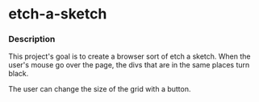 # etch-a-sketch

### Description

This project's goal is to create a browser sort of etch a sketch.
When the user's mouse go over the page, the divs that are in the same places turn black.

The user can change the size of the grid with a button.